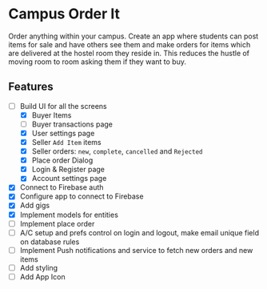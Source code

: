 # Campus Order It

 Order anything within your campus. Create an app where students can post items for sale and have
  others see them and make orders for items which are delivered at the hostel room they reside in.
 This reduces the hustle of moving room to room asking them if they want to buy.

 ## Features

 - [ ] Build UI for all the screens
    - [x] Buyer Items
    - [ ] Buyer transactions page
    - [x] User settings page
    - [x] Seller `Add Item` items 
    - [x] Seller orders: `new`, `complete`, `cancelled` and `Rejected` 
    - [x] Place order Dialog
    - [x] Login & Register page
    - [x] Account settings page
 - [x] Connect to Firebase auth
 - [x] Configure app to connect to Firebase 
 - [x] Add gigs
 - [x] Implement models for entities
 - [ ] Implement place order
 - [ ] A/C setup and prefs control on login and logout, make email unique field on database rules
 - [ ] Implement Push notifications and service to fetch new orders and new items 
 - [ ] Add styling
 - [ ] Add App Icon
